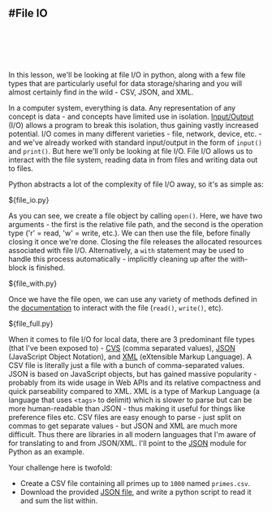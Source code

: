 #File IO
---
<br>
<br>
<br>
<br>

In this lesson, we'll be looking at file I/O in python, along with a few file types that are particularly useful for data storage/sharing and you will almost certainly find in the wild - CSV, JSON, and XML.

In a computer system, everything is data. Any representation of any concept is data - and concepts have limited use in isolation. [Input/Output](https://docs.python.org/3/library/io.html) (I/O) allows a program to break this isolation, thus gaining vastly increased potential. I/O comes in many different varieties - file, network, device, etc. - and we've already worked with standard input/output in the form of `input()` and `print()`. But here we'll only be looking at file I/O. File I/O allows us to interact with the file system, reading data in from files and writing data out to files.

Python abstracts a lot of the complexity of file I/O away, so it's as simple as:

${file_io.py}

As you can see, we create a file object by calling `open()`. Here, we have two arguments - the first is the relative file path, and the second is the operation type ('r' = read, 'w' = write, etc.). We can then use the file, before finally closing it once we're done. Closing the file releases the allocated resources associated with file I/O. Alternatively, a `with` statement may be used to handle this process automatically - implicitly cleaning up after the with-block is finished.

${file_with.py}

Once we have the file open, we can use any variety of methods defined in the [documentation](https://docs.python.org/3/library/io.html#io.IOBase) to interact with the file (`read()`, `write()`, etc).

${file_full.py}

When it comes to file I/O for local data, there are 3 predominant file types (that I've been exposed to) - [CVS](https://en.wikipedia.org/wiki/Comma-separated_values) (comma separated values), [JSON](https://en.wikipedia.org/wiki/JSON) (JavaScript Object Notation), and [XML](https://www.w3schools.com/xml/xml_whatis.asp) (eXtensible Markup Language). A CSV file is literally just a file with a bunch of comma-separated values. JSON is based on JavaScript objects, but has gained massive popularity - probably from its wide usage in Web APIs and its relative compactness and quick parseability compared to XML. XML is a type of Markup Language (a language that uses `<tags>` to delimit) which is slower to parse but can be more human-readable than JSON - thus making it useful for things like preference files etc. CSV files are easy enough to parse - just split on commas to get separate values - but JSON and XML are much more difficult. Thus there are libraries in all modern languages that I'm aware of for translating to and from JSON/XML. I'll point to the [JSON](https://docs.python.org/3/library/json.html) module for Python as an example.

Your challenge here is twofold:

- Create a CSV file containing all primes up to `1000` named `primes.csv`.
- Download the provided <a href="./assets/challenge_3-2.json" download>JSON file</a>, and write a python script to read it and sum the list within.

<div class='footer'></div>

